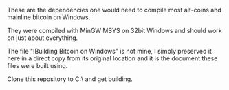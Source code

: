 These are the dependencies one would need to compile most alt-coins and mainline bitcoin on Windows.

They were compiled with MinGW MSYS on 32bit Windows and should work on just about everything. 

The file "!Building Bitcoin on Windows" is not mine, I simply preserved it here in a direct copy from its original location and it is the document these files were built using.

Clone this repository to C:\ and get building.
